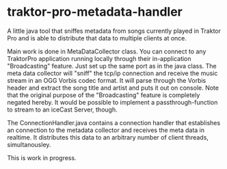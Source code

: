 # traktor-pro-metadata-handler
A little java tool that sniffes metadata from songs currently played in Traktor Pro and is able to distribute that data to multiple clients at once.


Main work is done in MetaDataCollector class. You can connect to any TraktorPro application running locally through their in-application "Broadcasting" feature. Just set up the same port as in the java class.
The meta data collector will "sniff" the tcp/ip connection and receive the music stream in an OGG Vorbis codec format. It will parse through the Vorbis header and extract the song title and artist and puts it out on console.
Note that the original purpose of the "Broadcasting" feature is completely negated hereby. It would be possible to implement a passthrough-function to stream to an iceCast Server, though.

The ConnectionHandler.java contains a connection handler that establishes an connection to the metadata collector and receives the meta data in realtime. It distributes this data to an arbitrary number of client threads, simultanousley.

This is work in progress.
